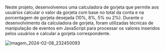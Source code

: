 Neste projeto, desenvolvemos uma calculadora de gorjeta que permite aos usuários calcular o valor da gorjeta com base no total da conta e na porcentagem de gorjeta desejada (10%, 8%, 5% ou 2%). 
Durante o desenvolvimento da calculadora de gorjeta, foram utilizadas técnicas de manipulação de eventos em JavaScript para processar os valores inseridos pelos usuários e calcular a gorjeta correspondente.

![imagem_2024-02-08_232450093](https://github.com/JulioDev01/buscador-cep/assets/136189977/fc599334-92e6-4fac-b083-2c16686da290)
